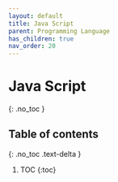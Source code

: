 ```yaml
---
layout: default
title: Java Script
parent: Programming Language
has_children: true
nav_order: 20
---
```


# Java Script
{: .no_toc }

## Table of contents
{: .no_toc .text-delta }

1. TOC
{:toc}
